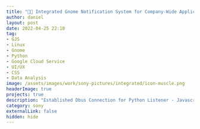 ```yaml
---
title: "🎅🏽 Integrated Gnome Notification System for Company-Wide Application Messages (Part 2)"
author: daniel
layout: post
date: 2022-04-25 22:10
tag: 
- GJS
- Linux
- Gnome
- Python
- Google Cloud Service
- UI/UX
- CSS
- Data Analysis
image: /assets/images/work/sony-pictures/integrated/icon-muscle.png
headerImage: true
projects: true
description: "Established Dbus Connection for Python Listener - Javascript Extension Communication"
category: sony
externalLink: false
hidden: hide
---
```


